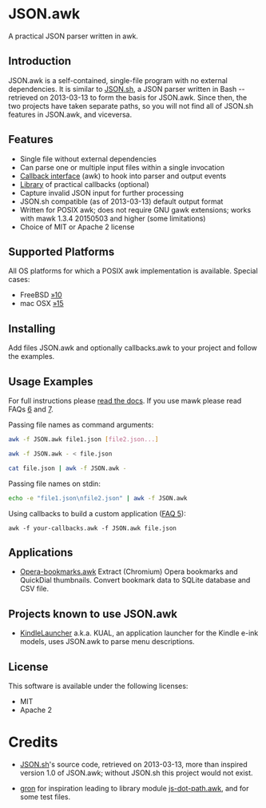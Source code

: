 JSON.awk
========

A practical JSON parser written in awk.

Introduction
------------

JSON.awk is a self-contained, single-file program with no external dependencies.
It is similar to [JSON.sh](https://github.com/dominictarr/JSON.sh), a JSON
parser written in Bash -- retrieved on 2013-03-13 to form the basis for
JSON.awk. Since then, the two projects have taken separate paths, so you
will not find all of JSON.sh features in JSON.awk, and viceversa.

Features
--------

* Single file without external dependencies
* Can parse one or multiple input files within a single invocation
* [Callback interface](doc/callbacks.md) (awk) to hook into parser and output events
* [Library](doc/library.md) of practical callbacks (optional)
* Capture invalid JSON input for further processing
* JSON.sh compatible (as of 2013-03-13) default output format
* Written for POSIX awk; does not require GNU gawk extensions;
  works with mawk 1.3.4 20150503 and higher (some limitations)
* Choice of MIT or Apache 2 license

Supported Platforms
-------------------

All OS platforms for which a POSIX awk implementation is available. Special cases:

* FreeBSD [&raquo;10](https://github.com/step-/JSON.awk/issues/10)
* mac OSX [&raquo;15](https://github.com/step-/JSON.awk/issues/15)

Installing
----------

Add files JSON.awk and optionally callbacks.awk to your project and follow the
examples.

Usage Examples
--------------

For full instructions please [read the docs](doc/usage.md).
If you use mawk please read FAQs [6](doc/FAQ.md#6) and [7](doc/FAQ.md#7).

Passing file names as command arguments:

```sh
awk -f JSON.awk file1.json [file2.json...]

awk -f JSON.awk - < file.json

cat file.json | awk -f JSON.awk -
```

Passing file names on stdin:

```sh
echo -e "file1.json\nfile2.json" | awk -f JSON.awk
```

Using callbacks to build a custom application ([FAQ 5](doc/FAQ.md#5)):

```
awk -f your-callbacks.awk -f JSON.awk file.json
```

Applications
------------

* [Opera-bookmarks.awk](https://github.com/step-/opera-bookmarks.awk)
  Extract (Chromium) Opera bookmarks and QuickDial thumbnails.
  Convert bookmark data to SQLite database and CSV file.

Projects known to use JSON.awk
------------------------------

* [KindleLauncher](https://bitbucket.org/ixtab/kindlelauncher/overview)
  a.k.a. KUAL, an application launcher for the Kindle e-ink models, uses
  JSON.awk to parse menu descriptions.

License
-------

This software is available under the following licenses:

* MIT
* Apache 2

Credits
=======

* [JSON.sh](https://github.com/dominictarr/JSON.sh)'s source code, retrieved on
  2013-03-13, more than inspired version 1.0 of JSON.awk; without JSON.sh this
  project would not exist.

* [gron](https://github.com/tomnomnom/gron) for inspiration leading to
  library module [js-dot-path.awk](doc/library.md#js_dot_path), and for some
  test files.

